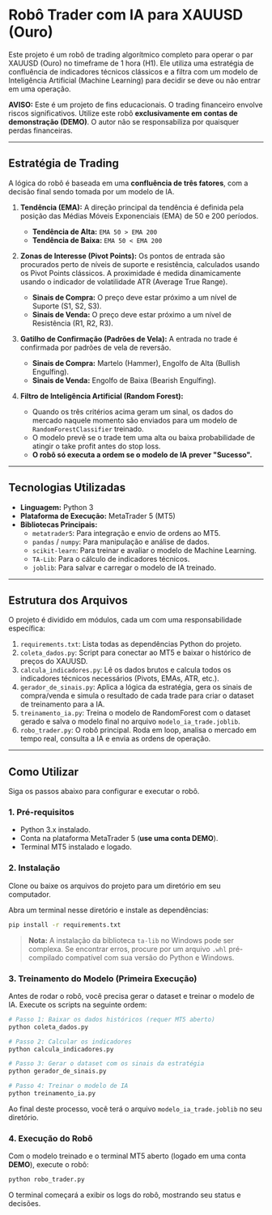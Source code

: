# Robô Trader com IA para XAUUSD (Ouro)

Este projeto é um robô de trading algorítmico completo para operar o par XAUUSD (Ouro) no timeframe de 1 hora (H1). Ele utiliza uma estratégia de confluência de indicadores técnicos clássicos e a filtra com um modelo de Inteligência Artificial (Machine Learning) para decidir se deve ou não entrar em uma operação.

**AVISO:** Este é um projeto de fins educacionais. O trading financeiro envolve riscos significativos. Utilize este robô **exclusivamente em contas de demonstração (DEMO)**. O autor não se responsabiliza por quaisquer perdas financeiras.

---

## Estratégia de Trading

A lógica do robô é baseada em uma **confluência de três fatores**, com a decisão final sendo tomada por um modelo de IA.

1.  **Tendência (EMA):** A direção principal da tendência é definida pela posição das Médias Móveis Exponenciais (EMA) de 50 e 200 períodos.
    *   **Tendência de Alta:** `EMA 50 > EMA 200`
    *   **Tendência de Baixa:** `EMA 50 < EMA 200`

2.  **Zonas de Interesse (Pivot Points):** Os pontos de entrada são procurados perto de níveis de suporte e resistência, calculados usando os Pivot Points clássicos. A proximidade é medida dinamicamente usando o indicador de volatilidade ATR (Average True Range).
    *   **Sinais de Compra:** O preço deve estar próximo a um nível de Suporte (S1, S2, S3).
    *   **Sinais de Venda:** O preço deve estar próximo a um nível de Resistência (R1, R2, R3).

3.  **Gatilho de Confirmação (Padrões de Vela):** A entrada no trade é confirmada por padrões de vela de reversão.
    *   **Sinais de Compra:** Martelo (Hammer), Engolfo de Alta (Bullish Engulfing).
    *   **Sinais de Venda:** Engolfo de Baixa (Bearish Engulfing).

4.  **Filtro de Inteligência Artificial (Random Forest):**
    *   Quando os três critérios acima geram um sinal, os dados do mercado naquele momento são enviados para um modelo de `RandomForestClassifier` treinado.
    *   O modelo prevê se o trade tem uma alta ou baixa probabilidade de atingir o take profit antes do stop loss.
    *   **O robô só executa a ordem se o modelo de IA prever "Sucesso".**

---

## Tecnologias Utilizadas

*   **Linguagem:** Python 3
*   **Plataforma de Execução:** MetaTrader 5 (MT5)
*   **Bibliotecas Principais:**
    *   `metatrader5`: Para integração e envio de ordens ao MT5.
    *   `pandas` / `numpy`: Para manipulação e análise de dados.
    *   `scikit-learn`: Para treinar e avaliar o modelo de Machine Learning.
    *   `TA-Lib`: Para o cálculo de indicadores técnicos.
    *   `joblib`: Para salvar e carregar o modelo de IA treinado.

---

## Estrutura dos Arquivos

O projeto é dividido em módulos, cada um com uma responsabilidade específica:

1.  `requirements.txt`: Lista todas as dependências Python do projeto.
2.  `coleta_dados.py`: Script para conectar ao MT5 e baixar o histórico de preços do XAUUSD.
3.  `calcula_indicadores.py`: Lê os dados brutos e calcula todos os indicadores técnicos necessários (Pivots, EMAs, ATR, etc.).
4.  `gerador_de_sinais.py`: Aplica a lógica da estratégia, gera os sinais de compra/venda e simula o resultado de cada trade para criar o dataset de treinamento para a IA.
5.  `treinamento_ia.py`: Treina o modelo de RandomForest com o dataset gerado e salva o modelo final no arquivo `modelo_ia_trade.joblib`.
6.  `robo_trader.py`: O robô principal. Roda em loop, analisa o mercado em tempo real, consulta a IA e envia as ordens de operação.

---

## Como Utilizar

Siga os passos abaixo para configurar e executar o robô.

### 1. Pré-requisitos
*   Python 3.x instalado.
*   Conta na plataforma MetaTrader 5 (**use uma conta DEMO**).
*   Terminal MT5 instalado e logado.

### 2. Instalação

Clone ou baixe os arquivos do projeto para um diretório em seu computador.

Abra um terminal nesse diretório e instale as dependências:
```bash
pip install -r requirements.txt
```
> **Nota:** A instalação da biblioteca `ta-lib` no Windows pode ser complexa. Se encontrar erros, procure por um arquivo `.whl` pré-compilado compatível com sua versão do Python e Windows.

### 3. Treinamento do Modelo (Primeira Execução)

Antes de rodar o robô, você precisa gerar o dataset e treinar o modelo de IA. Execute os scripts na seguinte ordem:

```bash
# Passo 1: Baixar os dados históricos (requer MT5 aberto)
python coleta_dados.py

# Passo 2: Calcular os indicadores
python calcula_indicadores.py

# Passo 3: Gerar o dataset com os sinais da estratégia
python gerador_de_sinais.py

# Passo 4: Treinar o modelo de IA
python treinamento_ia.py
```

Ao final deste processo, você terá o arquivo `modelo_ia_trade.joblib` no seu diretório.

### 4. Execução do Robô

Com o modelo treinado e o terminal MT5 aberto (logado em uma conta **DEMO**), execute o robô:

```bash
python robo_trader.py
```

O terminal começará a exibir os logs do robô, mostrando seu status e decisões.
